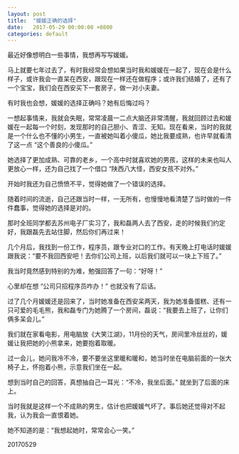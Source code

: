 ```yaml
---
layout: post
title:  "媛媛正确的选择"
date:   2017-05-29 00:00:00 +0800
categories: default
---
```


最近好像想明白一些事情，我想再写写媛媛。

马上就要七年过去了，有时我经常会想如果当时我和媛媛在一起了，现在会是什么样子，或许我会一直呆在西安，跟现在一样还在做程序；或许我们结婚了，还有了一个宝宝，我们会在西安买下一套房子，做一对小夫妻。

有时我也会想，媛媛的选择正确吗？她有后悔过吗？

一想起事情来，我就会失眠，常常凌晨一二点大脑还非常清醒，我就回顾过去和媛媛在一起每一个时刻，发现那时的自己胆小、青涩、无知。现在看来，当时的我就是一个什么也不懂的小男生，一直被她叫着小傻瓜，她比我要成熟，也许早就看清了这一点 “这个善良的小傻瓜。”

她选择了更加成熟、可靠的老乡，一个高中时就喜欢她的男孩，这样的未来也叫人更放心一样，还为自己找了一个借口 “陕西八大怪，西安女孩不对外。”

开始时我还为自己愤愤不平，觉得她做了一个错误的选择。

随着时间的流逝，自己还跟当时一样，一无所有，也慢慢地看清楚了当时做的一件件蠢事，觉得她的选择是对的。

那时全班同学都去苏州电子厂实习了，我和磊两人去了西安，走的时候我们约定好，我跟磊先去站住脚，然后你们再过来！

几个月后，我找到一份工作，程序员，跟专业对口的工作。有天晚上打电话时媛媛跟我说：“要不我回西安吧！去你们公司上班，以后我们就可以一块上下班了。”

我当时竟然感到特别的为难，勉强回答了一句：“好呀！”

心里却在想 “公司只招程序员咋办！” 也就没有了后话。


过了几个月媛媛还是回来了，当时她准备在西安呆两天，我为她准备蛋糕、还有一只可爱的毛毛熊，我和磊专门为她腾了一个房间，磊说：“我要去上班了，让你们俩多呆会儿。”

我们就在家看电影，用电脑放《大笑江湖》，11月份的天气，房间里冷丝丝的，媛媛让我把她的小熊拿来，她要抱着取暖。

过一会儿，她问我冷不冷，要不要坐这里暖和暖和，她当时坐在电脑前面的一张大椅子上，怀抱着小熊，示意我们坐在一起。

想到当时自己的回答，真想抽自己一耳光：“不冷，我坐后面。” 就坐到了后面的床上。

当时我就是这样一个不成熟的男生，估计也把媛媛气坏了。事后她还觉得对不起我，认为我会一直恨着她。

她不知道的是：“我想起她时，常常会心一笑。”


20170529

































